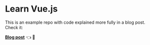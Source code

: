 # Learn Vue.js

This is an example repo with code explained more fully in a blog post.
Check it:

**[Blog post](http://blog.madewithenvy.com/learning-javascript-try-vuejs)** 👈 👀
